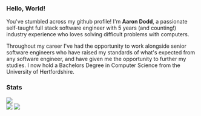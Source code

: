 ### Hello, World!

You've stumbled across my github profile! I'm **Aaron Dodd**, a passionate self-taught full stack software engineer with 5 years (and counting!) industry experience who loves solving difficult problems with computers.

Throughout my career I've had the opportunity to work alongside senior software engineers who have raised my standards of what's expected from any software engineer, and have given me the opportunity to further my studies. I now hold a Bachelors Degree in Computer Science from the University of Hertfordshire.

### Stats

[![](profile-summary-cards-output/solarized_dark/0-profile-details.svg)](https://github.com/vn7n24fzkq/github-profile-summary-cards)<br/>
[![](profile-summary-cards-output/solarized_dark/1-repos-per-language.svg)](https://github.com/vn7n24fzkq/github-profile-summary-cards)
[![](profile-summary-cards-output/solarized_dark/3-stats.svg)](https://github.com/vn7n24fzkq/github-profile-summary-cards)
